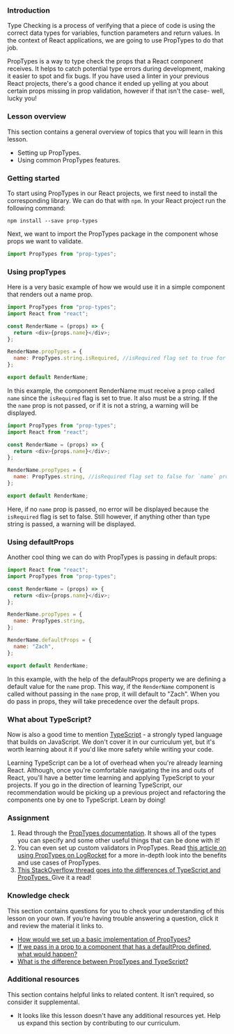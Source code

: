 ### Introduction

Type Checking is a process of verifying that a piece of code is using the correct data types for variables, function parameters and return values. In the context of React applications, we are going to use PropTypes to do that job.

PropTypes is a way to type check the props that a React component receives. It helps to catch potential type errors during development, making it easier to spot and fix bugs. If you have used a linter in your previous React projects, there's a good chance it ended up yelling at you about certain props missing in prop validation, however if that isn't the case- well, lucky you!

### Lesson overview

This section contains a general overview of topics that you will learn in this lesson.

- Setting up PropTypes.
- Using common PropTypes features.

### Getting started

To start using PropTypes in our React projects, we first need to install the corresponding library. We can do that with `npm`. In your React project run the following command:

```
npm install --save prop-types
```

Next, we want to import the PropTypes package in the component whose props we want to validate.

```javascript
import PropTypes from "prop-types";
```

### Using propTypes

Here is a very basic example of how we would use it in a simple component that renders out a name prop.

```javascript
import PropTypes from "prop-types";
import React from "react";

const RenderName = (props) => {
  return <div>{props.name}</div>;
};

RenderName.propTypes = {
  name: PropTypes.string.isRequired, //isRequired flag set to true for `name` prop
};

export default RenderName;
```

In this example, the component RenderName must receive a prop called `name` since the `isRequired` flag is set to true. It also must be a string. If the the `name` prop is not passed, or if it is not a string, a warning will be displayed.

```javascript
import PropTypes from "prop-types";
import React from "react";

const RenderName = (props) => {
  return <div>{props.name}</div>;
};

RenderName.propTypes = {
  name: PropTypes.string, //isRequired flag set to false for `name` prop
};

export default RenderName;
```

Here, if no `name` prop is passed, no error will be displayed because the `isRequired` flag is set to false. Still however, if anything other than type string is passed, a warning will be displayed.

### Using defaultProps

Another cool thing we can do with PropTypes is passing in default props:

```javascript
import React from "react";
import PropTypes from "prop-types";

const RenderName = (props) => {
  return <div>{props.name}</div>;
};

RenderName.propTypes = {
  name: PropTypes.string,
};

RenderName.defaultProps = {
  name: "Zach",
};

export default RenderName;
```

In this example, with the help of the defaultProps property we are defining a default value for the `name` prop. This way, if the `RenderName` component is called without passing in the `name` prop, it will default to "Zach". When you do pass in props, they will take precedence over the default props.

### What about TypeScript?

Now is also a good time to mention [TypeScript](https://www.typescriptlang.org/) - a strongly typed language that builds on JavaScript. We don't cover it in our curriculum yet, but it's worth learning about it if you'd like more safety while writing your code.

Learning TypeScript can be a lot of overhead when you're already learning React. Although, once you're comfortable navigating the ins and outs of React, you'll have a better time learning and applying TypeScript to your projects. If you go in the direction of learning TypeScript, our recommendation would be picking up a previous project and refactoring the components one by one to TypeScript. Learn by doing!

### Assignment

<div class="lesson-content__panel" markdown="1">

1. Read through the [PropTypes documentation](https://reactjs.org/docs/typechecking-with-proptypes.html). It shows all of the types you can specify and some other useful things that can be done with it!
2. You can even set up custom validators in PropTypes. Read [this article on using PropTypes on LogRocket](https://blog.logrocket.com/validate-react-props-proptypes/) for a more in-depth look into the benefits and use cases of PropTypes.
3. [This StackOverflow thread goes into the differences of TypeScript and PropTypes. ](https://stackoverflow.com/questions/41746028/proptypes-in-a-typescript-react-application)Give it a read!

</div>

### Knowledge check

This section contains questions for you to check your understanding of this lesson on your own. If you’re having trouble answering a question, click it and review the material it links to.

- <a class="knowledge-check-link" href="#using-proptypes">How would we set up a basic implementation of PropTypes?</a>
- <a class="knowledge-check-link" href="#using-defaultprops">If we pass in a prop to a component that has a defaultProp defined, what would happen?</a>
- <a class="knowledge-check-link" href="https://stackoverflow.com/questions/41746028/proptypes-in-a-typescript-react-application">What is the difference between PropTypes and TypeScript?</a>

### Additional resources

This section contains helpful links to related content. It isn’t required, so consider it supplemental.

- It looks like this lesson doesn't have any additional resources yet. Help us expand this section by contributing to our curriculum.
